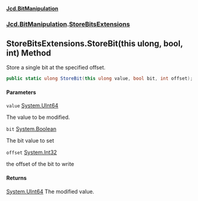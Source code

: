#### [Jcd.BitManipulation](index.md 'index')
### [Jcd.BitManipulation](Jcd.BitManipulation.md 'Jcd.BitManipulation').[StoreBitsExtensions](Jcd.BitManipulation.StoreBitsExtensions.md 'Jcd.BitManipulation.StoreBitsExtensions')

## StoreBitsExtensions.StoreBit(this ulong, bool, int) Method

Store a single bit at the specified offset.

```csharp
public static ulong StoreBit(this ulong value, bool bit, int offset);
```
#### Parameters

<a name='Jcd.BitManipulation.StoreBitsExtensions.StoreBit(thisulong,bool,int).value'></a>

`value` [System.UInt64](https://docs.microsoft.com/en-us/dotnet/api/System.UInt64 'System.UInt64')

The value to be modified.

<a name='Jcd.BitManipulation.StoreBitsExtensions.StoreBit(thisulong,bool,int).bit'></a>

`bit` [System.Boolean](https://docs.microsoft.com/en-us/dotnet/api/System.Boolean 'System.Boolean')

The bit value to set

<a name='Jcd.BitManipulation.StoreBitsExtensions.StoreBit(thisulong,bool,int).offset'></a>

`offset` [System.Int32](https://docs.microsoft.com/en-us/dotnet/api/System.Int32 'System.Int32')

the offset of the bit to write

#### Returns
[System.UInt64](https://docs.microsoft.com/en-us/dotnet/api/System.UInt64 'System.UInt64')
The modified value.